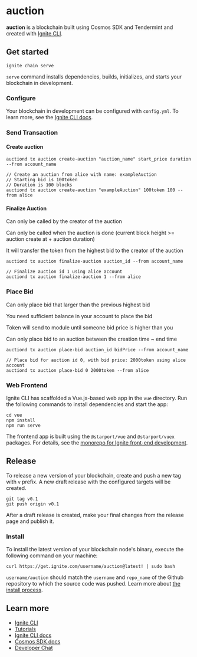 # auction
**auction** is a blockchain built using Cosmos SDK and Tendermint and created with [Ignite CLI](https://ignite.com/cli).

## Get started

```
ignite chain serve
```

`serve` command installs dependencies, builds, initializes, and starts your blockchain in development.

### Configure

Your blockchain in development can be configured with `config.yml`. To learn more, see the [Ignite CLI docs](https://docs.ignite.com).

### Send Transaction

#### Create auction

```
auctiond tx auction create-auction "auction_name" start_price duration --from account_name

// Create an auction from alice with name: exampleAuction
// Starting bid is 100token
// Duration is 100 blocks
auctiond tx auction create-auction "exampleAuction" 100token 100 --from alice
```

#### Finalize Auction

Can only be called by the creator of the auction

Can only be called when the auction is done (current block height >= auction create at + auction duration)

It will transfer the token from the highest bid to the creator of the auction

```
auctiond tx auction finalize-auction auction_id --from account_name

// Finalize auction id 1 using alice account
auctiond tx auction finalize-auction 1 --from alice
```

### Place Bid

Can only place bid that larger than the previous highest bid

You need sufficient balance in your account to place the bid

Token will send to module until someone bid price is higher than you

Can only place bid to an auction between the creation time ~ end time

```
auctiond tx auction place-bid auction_id bidPrice --from account_name

// Place bid for auction id 0, with bid price: 2000token using alice account
auctiond tx auction place-bid 0 2000token --from alice
```

### Web Frontend

Ignite CLI has scaffolded a Vue.js-based web app in the `vue` directory. Run the following commands to install dependencies and start the app:

```
cd vue
npm install
npm run serve
```

The frontend app is built using the `@starport/vue` and `@starport/vuex` packages. For details, see the [monorepo for Ignite front-end development](https://github.com/ignite/web).

## Release
To release a new version of your blockchain, create and push a new tag with `v` prefix. A new draft release with the configured targets will be created.

```
git tag v0.1
git push origin v0.1
```

After a draft release is created, make your final changes from the release page and publish it.

### Install
To install the latest version of your blockchain node's binary, execute the following command on your machine:

```
curl https://get.ignite.com/username/auction@latest! | sudo bash
```
`username/auction` should match the `username` and `repo_name` of the Github repository to which the source code was pushed. Learn more about [the install process](https://github.com/allinbits/starport-installer).

## Learn more

- [Ignite CLI](https://ignite.com/cli)
- [Tutorials](https://docs.ignite.com/guide)
- [Ignite CLI docs](https://docs.ignite.com)
- [Cosmos SDK docs](https://docs.cosmos.network)
- [Developer Chat](https://discord.gg/ignite)
